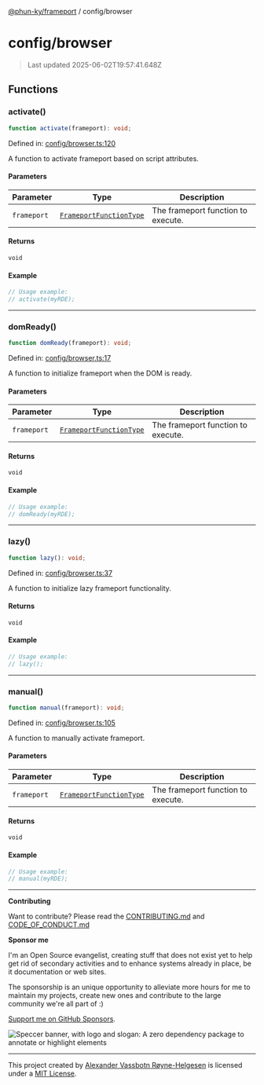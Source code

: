 [@phun-ky/frameport](../README.md) / config/browser

# config/browser

> Last updated 2025-06-02T19:57:41.648Z

## Functions

### activate()

```ts
function activate(frameport): void;
```

Defined in: [config/browser.ts:120](https://github.com/phun-ky/frameport/blob/main/src/config/browser.ts#L120)

A function to activate frameport based on script attributes.

#### Parameters

| Parameter   | Type                                                         | Description                        |
| ----------- | ------------------------------------------------------------ | ---------------------------------- |
| `frameport` | [`FrameportFunctionType`](../types.md#frameportfunctiontype) | The frameport function to execute. |

#### Returns

`void`

#### Example

```ts
// Usage example:
// activate(myRDE);
```

---

### domReady()

```ts
function domReady(frameport): void;
```

Defined in: [config/browser.ts:17](https://github.com/phun-ky/frameport/blob/main/src/config/browser.ts#L17)

A function to initialize frameport when the DOM is ready.

#### Parameters

| Parameter   | Type                                                         | Description                        |
| ----------- | ------------------------------------------------------------ | ---------------------------------- |
| `frameport` | [`FrameportFunctionType`](../types.md#frameportfunctiontype) | The frameport function to execute. |

#### Returns

`void`

#### Example

```ts
// Usage example:
// domReady(myRDE);
```

---

### lazy()

```ts
function lazy(): void;
```

Defined in: [config/browser.ts:37](https://github.com/phun-ky/frameport/blob/main/src/config/browser.ts#L37)

A function to initialize lazy frameport functionality.

#### Returns

`void`

#### Example

```ts
// Usage example:
// lazy();
```

---

### manual()

```ts
function manual(frameport): void;
```

Defined in: [config/browser.ts:105](https://github.com/phun-ky/frameport/blob/main/src/config/browser.ts#L105)

A function to manually activate frameport.

#### Parameters

| Parameter   | Type                                                         | Description                        |
| ----------- | ------------------------------------------------------------ | ---------------------------------- |
| `frameport` | [`FrameportFunctionType`](../types.md#frameportfunctiontype) | The frameport function to execute. |

#### Returns

`void`

#### Example

```ts
// Usage example:
// manual(myRDE);
```

---

**Contributing**

Want to contribute? Please read the [CONTRIBUTING.md](https://github.com/phun-ky/frameport/blob/main/CONTRIBUTING.md) and [CODE_OF_CONDUCT.md](https://github.com/phun-ky/frameport/blob/main/CODE_OF_CONDUCT.md)

**Sponsor me**

I'm an Open Source evangelist, creating stuff that does not exist yet to help get rid of secondary activities and to enhance systems already in place, be it documentation or web sites.

The sponsorship is an unique opportunity to alleviate more hours for me to maintain my projects, create new ones and contribute to the large community we're all part of :)

[Support me on GitHub Sponsors](https://github.com/sponsors/phun-ky).

![Speccer banner, with logo and slogan: A zero dependency package to annotate or highlight elements](https://github.com/phun-ky/frameport/blob/main/public/frameport-banner.png?raw=true)

---

This project created by [Alexander Vassbotn Røyne-Helgesen](http://phun-ky.net) is licensed under a [MIT License](https://choosealicense.com/licenses/mit/).
